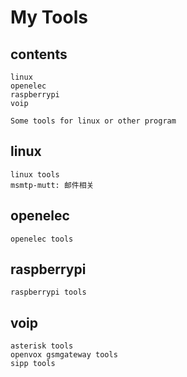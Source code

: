 # My Tools

## contents

	linux
	openelec
	raspberrypi
	voip

    Some tools for linux or other program

## linux

	linux tools
	msmtp-mutt: 邮件相关

## openelec

	openelec tools

## raspberrypi

	raspberrypi tools

## voip

	asterisk tools
	openvox gsmgateway tools
	sipp tools

